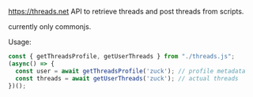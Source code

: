 https://threads.net API to retrieve threads and post threads from scripts.

currently only commonjs.

Usage:
```js
const { getThreadsProfile, getUserThreads } from "./threads.js";
(async() => {
  const user = await getThreadsProfile('zuck'); // profile metadata
  const threads = await getUserThreads('zuck'); // actual threads
})();
```

